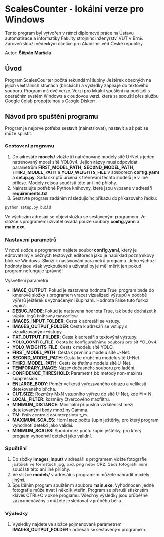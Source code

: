 # **ScalesCounter** - lokální verze pro Windows
Tento program byl vytvořen v rámci diplomové práce na Ústavu automatizace a informatiky Fakulty strojního inženýrství VUT v Brně. Zároveň slouží vědeckým účelům pro Akademii věd České republiky.

Autor: **Štěpán Maršala**

## Úvod
Program ScalesCounter počítá sekundární šupiny Ještěrek obecných na jejich ventrálních stranách (břichách) a výsledky zapisuje do textového souboru. Program má dvě verze. Verzi pro lokální spuštění na počítači s operačním systém Windows a cloudovou verzi, která se spouští přes službu Google Colab propojitelnou s Google Diskem.

## Návod pro spuštění programu
Program je nejprve potřeba sestavit (nainstalovat), nastavit a až pak se může spustit.

### Sestavení programu
1.   Do adresáře **models/** vložte tří natrénované modely sítě U-Net a jeden natrénovaný model sítě YOLOv4. Jejich názvy musí odpovídat parametrům **FIRST_MODEL_PATH**, **SECOND_MODEL_PATH**, **THIRD_MODEL_PATH** a **YOLO_WEIGHTS_FILE** v souborech **config.yaml** a **setup.py**. Sada skriptů určená k trénování těchto modelů je v jiné příloze. Modely nejsou součástí této ani jiné přílohy.
2. Nainstalujte potřebné Python knihovny, které jsou vypsané v adresáři **requirements.txt**.
3. Sestavte program zadáním následujícího příkazu do příkazového řádku:
```console
python setup.py build
```
Ve výchozím adresáři se objeví složka se sestaveným programem. Ve složce s programem uživatel ovládá pouze soubory **config.yaml** a **main.exe**.

### Nastavení parametrů
V nové složce s programem najdete soubor **config.yaml**, který je editovatelný v běžných textových editorech jako je například poznámkový blok ve Windows. Slouží k nastavování parametrů programu. Jeho výchozí hodnoty jsou však vyzkoušené a uživatel by je měl měnit jen pokud program nefunguje správně!

Vysvětlení parametrů
- **IMAGE_OUTPUT**:  Pokud je nastavena hodnota True, program bude do kmenové složky s programem vracet vizualizaci výstupů v podobě výřezů ještěrek s vyznačenými šupinami. Hodnota False tuto funkci vypíná.
- **DEBUG_MODE**: Pokud je nastavena hodnota True, tak bude docházet k výpisu logů knihovny tensorflow.
- **IMAGES_INPUT_FOLDER**: Cesta k adresáři se vstupy.  
- **IMAGES_OUTPUT_FOLDER**: Cesta k adresáři se vstupy s vizualizovanými výstupy. 
- **TXT_OUTPUT_FOLDER**: Cesta k adresáři s textovými výstupy.
- **YOLO_CONFIG_FILE**: Cesta ke konfiguračnímu souboru pro síť YOLOv4.
- **YOLO_WEIGHTS_FILE**: Cesta k modelu sítě YOLO.
- **FIRST_MODEL_PATH**: Cesta k prvnímu modelu sítě U-Net.
- **SECOND_MODEL_PATH**: Cesta ke druhému modelu sítě U-Net.
- **THIRD_MODEL_PATH**: Cesta ke třetímu modelu sítě U-Net.
- **TEMPORARY_IMAGE**: Název dočasného souboru pro ladění.
- **CONFIDENCE_THRESHOLD**: Parametr t_bb metody non-maxima suppression.
- **ENLARGE_BODY**: Poměr velikosti vyřezávaného obrazu a velikosti detekovaného břicha.
- **CUT_SIZE**: Rozměry MxN vstupního výřezu do sítě U-Net, kde M = N.
- **LOCAL_FILTER**: Rozměry čtvercového maxfiltru.
- **MINIMUM_DISTANCE**: Minimální přípustná vzdálenost mezi detekovanými body množiny Gamma.
- **TM**: Práh centroid counterpointu t_m.
- **MAXIMUM_SCALES**: Horní mez počtu šupin ještěrky, pro který program vyhodnotí detekci jako validní.
- **MINIMUM_SCALES**: Spodní mez počtu šupin ještěrky, pro který program vyhodnotí detekci jako validní.

### Spuštění
1.   Do složky **images_input/** v adresáři s programem vložte fotografie ještěrek ve formátech jpg, psd, png nebo CR2. Sada fotografií není součástí této ani jiné přílohy.
2.   Ve složce **models/** v adresáři s programem můžete nahradit modely jinými.
3.   Spuštěním program spuštěním souboru **main.exe**. Vyhodnocení jedné fotografie může trvat i několik vteřin. Program se přeruší stisknutím kláves CTRL+C v okně programu. Všechny výsledky jsou průběžně zaznamenávány a můžete je sledovat v průběhu běhu.

### Výsledky
1.   Výsledky najdete ve složce pojmenované parametrem **IMAGES_OUTPUT_FOLDER** v adresáři se sestaveným programem.

